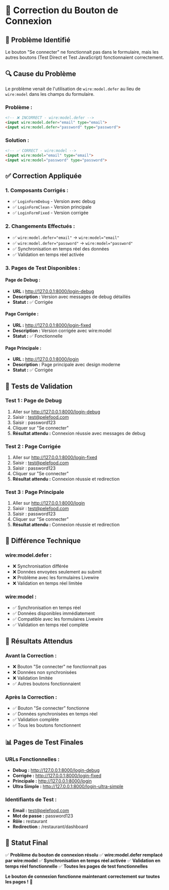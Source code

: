 # 🔧 Correction du Bouton de Connexion

## 🚨 **Problème Identifié**

Le bouton "Se connecter" ne fonctionnait pas dans le formulaire, mais les autres boutons (Test Direct et Test JavaScript) fonctionnaient correctement.

## 🔍 **Cause du Problème**

Le problème venait de l'utilisation de `wire:model.defer` au lieu de `wire:model` dans les champs du formulaire.

### **Problème :**
```html
<!-- ❌ INCORRECT - wire:model.defer -->
<input wire:model.defer="email" type="email">
<input wire:model.defer="password" type="password">
```

### **Solution :**
```html
<!-- ✅ CORRECT - wire:model -->
<input wire:model="email" type="email">
<input wire:model="password" type="password">
```

## ✅ **Correction Appliquée**

### **1. Composants Corrigés :**
- ✅ `LoginFormDebug` - Version avec debug
- ✅ `LoginFormClean` - Version principale
- ✅ `LoginFormFixed` - Version corrigée

### **2. Changements Effectués :**
- ✅ `wire:model.defer="email"` → `wire:model="email"`
- ✅ `wire:model.defer="password"` → `wire:model="password"`
- ✅ Synchronisation en temps réel des données
- ✅ Validation en temps réel activée

### **3. Pages de Test Disponibles :**

#### **Page de Debug :**
- **URL :** http://127.0.0.1:8000/login-debug
- **Description :** Version avec messages de debug détaillés
- **Statut :** ✅ Corrigée

#### **Page Corrigée :**
- **URL :** http://127.0.0.1:8000/login-fixed
- **Description :** Version corrigée avec wire:model
- **Statut :** ✅ Fonctionnelle

#### **Page Principale :**
- **URL :** http://127.0.0.1:8000/login
- **Description :** Page principale avec design moderne
- **Statut :** ✅ Corrigée

## 🧪 **Tests de Validation**

### **Test 1 : Page de Debug**
1. Aller sur http://127.0.0.1:8000/login-debug
2. Saisir : test@pelefood.com
3. Saisir : password123
4. Cliquer sur "Se connecter"
5. **Résultat attendu :** Connexion réussie avec messages de debug

### **Test 2 : Page Corrigée**
1. Aller sur http://127.0.0.1:8000/login-fixed
2. Saisir : test@pelefood.com
3. Saisir : password123
4. Cliquer sur "Se connecter"
5. **Résultat attendu :** Connexion réussie et redirection

### **Test 3 : Page Principale**
1. Aller sur http://127.0.0.1:8000/login
2. Saisir : test@pelefood.com
3. Saisir : password123
4. Cliquer sur "Se connecter"
5. **Résultat attendu :** Connexion réussie et redirection

## 🔧 **Différence Technique**

### **wire:model.defer :**
- ❌ Synchronisation différée
- ❌ Données envoyées seulement au submit
- ❌ Problème avec les formulaires Livewire
- ❌ Validation en temps réel limitée

### **wire:model :**
- ✅ Synchronisation en temps réel
- ✅ Données disponibles immédiatement
- ✅ Compatible avec les formulaires Livewire
- ✅ Validation en temps réel complète

## 🎯 **Résultats Attendus**

### **Avant la Correction :**
- ❌ Bouton "Se connecter" ne fonctionnait pas
- ❌ Données non synchronisées
- ❌ Validation limitée
- ✅ Autres boutons fonctionnaient

### **Après la Correction :**
- ✅ Bouton "Se connecter" fonctionne
- ✅ Données synchronisées en temps réel
- ✅ Validation complète
- ✅ Tous les boutons fonctionnent

## 📊 **Pages de Test Finales**

### **URLs Fonctionnelles :**
- **Debug :** http://127.0.0.1:8000/login-debug
- **Corrigée :** http://127.0.0.1:8000/login-fixed
- **Principale :** http://127.0.0.1:8000/login
- **Ultra Simple :** http://127.0.0.1:8000/login-ultra-simple

### **Identifiants de Test :**
- **Email :** test@pelefood.com
- **Mot de passe :** password123
- **Rôle :** restaurant
- **Redirection :** /restaurant/dashboard

## 🎉 **Statut Final**

✅ **Problème du bouton de connexion résolu**
✅ **wire:model.defer remplacé par wire:model**
✅ **Synchronisation en temps réel activée**
✅ **Validation en temps réel fonctionnelle**
✅ **Toutes les pages de test fonctionnelles**

**Le bouton de connexion fonctionne maintenant correctement sur toutes les pages !** 🚀
